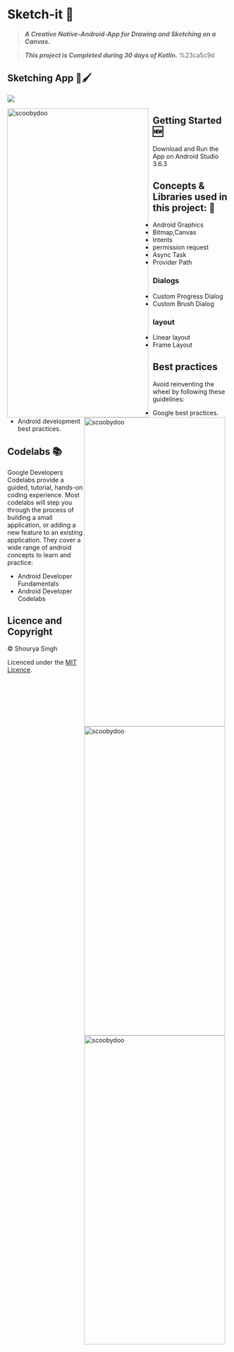 # Sketch-it :art:
> ***A Creative Native-Android-App for Drawing and Sketching on a Canvas.***

> ***This project is Completed during 30 days of Kotlin.*** %23ca5c9d

## Sketching App 🎨🖌
![](https://img.shields.io/badge/BUILT%20WITH-KOTLIN-%23FE5722?style=plastic&logo=kotlin&logocolor=#03A9F3)
<p>
<img width="320" height="700" alt="scoobydoo" src="https://user-images.githubusercontent.com/62837736/83914266-8c581980-a78e-11ea-89d4-e7c1c94d5bd6.jpg" style="float:left; padding-right:10px" >
<img width="320" height="700" alt="scoobydoo" src="https://user-images.githubusercontent.com/62837736/83915176-5d42a780-a790-11ea-9d23-14739deecc40.jpg" style="float:right; padding-right:10px">
<img width="320" height="700" alt="scoobydoo" src="https://user-images.githubusercontent.com/62837736/83915491-f5d92780-a790-11ea-9d32-96eaf772d5af.jpg" style="float:right; padding-right:10px">
<img width="320" height="700" alt="scoobydoo" src="https://user-images.githubusercontent.com/62837736/83915499-fe316280-a790-11ea-826d-d956c42b611e.jpg" style="float:right; padding-right:10px">
</p>                                                                                                                               

## Getting Started :new:
Download and Run the App on Android Studio 3.6.3

## Concepts & Libraries used in this project: :green_book:

* Android Graphics
* Bitmap,Canvas
* Intents
* permission request
* Async Task
* Provider Path

### Dialogs
* Custom Progress Dialog
* Custom Brush Dialog

### layout
* Linear layout 
* Frame Layout

## Best practices
Avoid reinventing the wheel by following these guidelines:

* Google best practices.
* Android development best practices.

## Codelabs :books:
Google Developers Codelabs provide a guided, tutorial, hands-on coding experience. Most codelabs will step you through the process of building a small application, or adding a new feature to an existing application. They cover a wide range of android concepts to learn and practice:

* Android Developer Fundamentals
* Android Developer Codelabs

## Licence and Copyright 
© Shourya Singh 

Licenced under the [MIT Licence](LICENCE).
